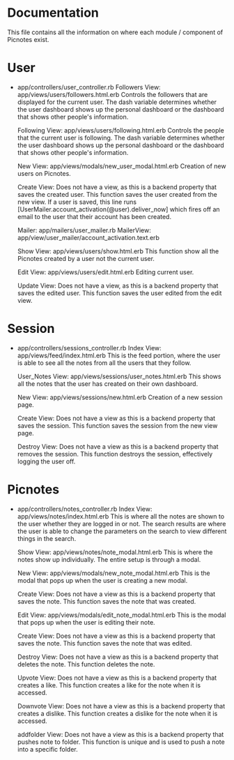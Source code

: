 # Documentation

This file contains all the information on where each module / component of Picnotes exist.

# User
  * app/controllers/user_controller.rb
    Followers
      View: app/views/users/followers.html.erb
      Controls the followers that are displayed for the current user. The dash variable
      determines whether the user dashboard shows up the personal dashboard or the
      dashboard that shows other people's information.

    Following
      View: app/views/users/following.html.erb
      Controls the people that the current user is following. The dash variable
      determines whether the user dashboard shows up the personal dashboard or the
      dashboard that shows other people's information.

    New
      View: app/views/modals/new_user_modal.html.erb
      Creation of new users on Picnotes.

    Create
      View: Does not have a view, as this is a backend property that saves the created user.
      This function saves the user created from the new view. If a user is saved, this line runs
      [UserMailer.account_activation(@user).deliver_now] which fires off an email to the user that
      their account has been created.

      Mailer: app/mailers/user_mailer.rb
      MailerView: app/view/user_mailer/account_activation.text.erb

    Show
      View: app/views/users/show.html.erb
      This function show all the Picnotes created by a user not the current user.

    Edit
      View: app/views/users/edit.html.erb
      Editing current user.

    Update
      View: Does not have a view, as this is a backend property that saves the edited user.
      This function saves the user edited from the edit view.

# Session
  * app/controllers/sessions_controller.rb
    Index
      View: app/views/feed/index.html.erb
      This is the feed portion, where the user is able to see all the notes from all the
      users that they follow.

    User_Notes
      View: app/views/sessions/user_notes.html.erb
      This shows all the notes that the user has created on their own dashboard.

    New
      View: app/views/sessions/new.html.erb
      Creation of a new session page.

    Create
      View: Does not have a view as this is a backend property that saves the session.
      This function saves the session from the new view page.

    Destroy
      View: Does not have a view as this is a backend property that removes the session.
      This function destroys the session, effectively logging the user off.


# Picnotes
  * app/controllers/notes_controller.rb
    Index
      View: app/views/notes/index.html.erb
      This is where all the notes are shown to the user whether they are logged in or not.
      The search results are where the user is able to change the parameters on the search
      to view different things in the search.

    Show
      View: app/views/notes/note_modal.html.erb
      This is where the notes show up individually. The entire setup is through a modal.

    New
      View: app/views/modals/new_note_modal.html.erb
      This is the modal that pops up when the user is creating a new modal.

    Create
      View: Does not have a view as this is a backend property that saves the note.
      This function saves the note that was created.

    Edit
      View: app/views/modals/edit_note_modal.html.erb
      This is the modal that pops up when the user is editing their note.

    Create
      View: Does not have a view as this is a backend property that saves the note.
      This function saves the note that was edited.

    Destroy
      View: Does not have a view as this is a backend property that deletes the note.
      This function deletes the note.

    Upvote
      View: Does not have a view as this is a backend property that creates a like.
      This function creates a like for the note when it is accessed.

    Downvote
      View: Does not have a view as this is a backend property that creates a dislike.
      This function creates a dislike for the note when it is accessed.

    addfolder
      View: Does not have a view as this is a backend property that pushes note to folder.
      This function is unique and is used to push a note into a specific folder.
